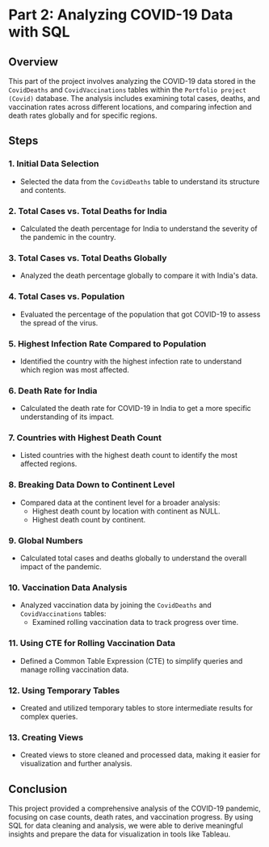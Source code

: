 # Part 2: Analyzing COVID-19 Data with SQL

## Overview
This part of the project involves analyzing the COVID-19 data stored in the `CovidDeaths` and `CovidVaccinations` tables within the `Portfolio project (Covid)` database. The analysis includes examining total cases, deaths, and vaccination rates across different locations, and comparing infection and death rates globally and for specific regions.

## Steps

### 1. Initial Data Selection
- Selected the data from the `CovidDeaths` table to understand its structure and contents.

### 2. Total Cases vs. Total Deaths for India
- Calculated the death percentage for India to understand the severity of the pandemic in the country.

### 3. Total Cases vs. Total Deaths Globally
- Analyzed the death percentage globally to compare it with India's data.

### 4. Total Cases vs. Population
- Evaluated the percentage of the population that got COVID-19 to assess the spread of the virus.

### 5. Highest Infection Rate Compared to Population
- Identified the country with the highest infection rate to understand which region was most affected.

### 6. Death Rate for India
- Calculated the death rate for COVID-19 in India to get a more specific understanding of its impact.

### 7. Countries with Highest Death Count
- Listed countries with the highest death count to identify the most affected regions.

### 8. Breaking Data Down to Continent Level
- Compared data at the continent level for a broader analysis:
  - Highest death count by location with continent as NULL.
  - Highest death count by continent.

### 9. Global Numbers
- Calculated total cases and deaths globally to understand the overall impact of the pandemic.

### 10. Vaccination Data Analysis
- Analyzed vaccination data by joining the `CovidDeaths` and `CovidVaccinations` tables:
  - Examined rolling vaccination data to track progress over time.

### 11. Using CTE for Rolling Vaccination Data
- Defined a Common Table Expression (CTE) to simplify queries and manage rolling vaccination data.

### 12. Using Temporary Tables
- Created and utilized temporary tables to store intermediate results for complex queries.

### 13. Creating Views
- Created views to store cleaned and processed data, making it easier for visualization and further analysis.

## Conclusion
This project provided a comprehensive analysis of the COVID-19 pandemic, focusing on case counts, death rates, and vaccination progress. By using SQL for data cleaning and analysis, we were able to derive meaningful insights and prepare the data for visualization in tools like Tableau.
